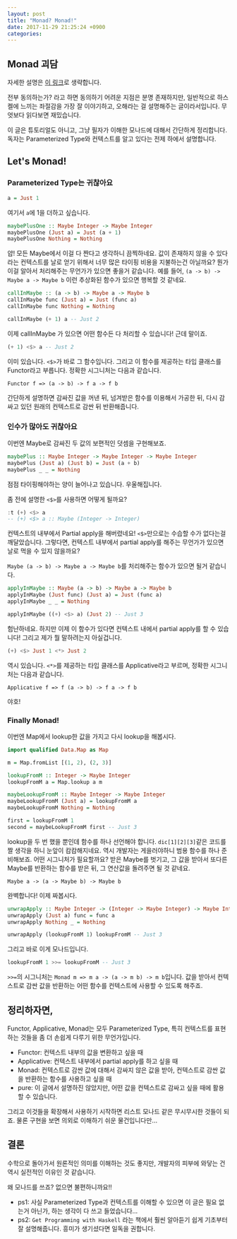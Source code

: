 ```yaml
---
layout: post
title: "Monad? Monad!"
date: 2017-11-29 21:25:24 +0900
categories:
---
```


## Monad 괴담

자세한 설명은 [이 링크](https://e.xtendo.org/haskell/ko/monad_fear/slide)로 생략합니다.

전부 동의하는가? 라고 하면 동의하기 어려운 지점은 분명 존재하지만, 일반적으로 하스켈에 느끼는 좌절감을 가장 잘 이야기하고, 오해라는 걸 설명해주는 글이라서입니다. 무엇보다 읽다보면 재밌습니다.

이 글은 튜토리얼도 아니고, 그냥 필자가 이해한 모나드에 대해서 간단하게 정리합니다.
독자는 Parameterized Type와 컨텍스트를 알고 있다는 전제 하에서 설명합니다.

## Let's Monad!

### Parameterized Type는 귀찮아요

```haskell
a = Just 1
```

여기서 `a`에 1을 더하고 싶습니다.

```haskell
maybePlusOne :: Maybe Integer -> Maybe Integer
maybePlusOne (Just a) = Just (a + 1)
maybePlusOne Nothing = Nothing
```

얍! 모든 Maybe에서 이걸 다 짠다고 생각하니 끔찍하네요.
값이 존재하지 않을 수 있다라는 컨텍스트를 날로 얻기 위해서 너무 많은 타이핑 비용을 지불하는건 아닐까요?
뭔가 이걸 알아서 처리해주는 무언가가 있으면 좋을거 같습니다.
예를 들어, `(a -> b) -> Maybe a -> Maybe b` 이런 추상화된 함수가 있으면 행복할 것 같네요.

```haskell
callInMaybe :: (a -> b) -> Maybe a -> Maybe b
callInMaybe func (Just a) = Just (func a)
callInMaybe func Nothing = Nothing

callInMaybe (+ 1) a -- Just 2
```

이제 callInMaybe 가 있으면 어떤 함수든 다 처리할 수 있습니다! 근데 말이죠.

```haskell
(+ 1) <$> a -- Just 2
```

이미 있습니다. `<$>`가 바로 그 함수입니다. 그리고 이 함수를 제공하는 타입 클래스를 Functor라고 부릅니다. 정확한 시그니처는 다음과 같습니다.

`Functor f => (a -> b) -> f a -> f b`

간단하게 설명하면 감싸진 값을 꺼낸 뒤, 넘겨받은 함수를 이용해서 가공한 뒤, 다시 감싸고 있던 원래의 컨텍스트로 감싼 뒤 반환해줍니다.

### 인수가 많아도 귀찮아요

이번엔 Maybe로 감싸진 두 값의 보편적인 덧셈을 구현해보죠.

```haskell
maybePlus :: Maybe Integer -> Maybe Integer -> Maybe Integer
maybePlus (Just a) (Just b) = Just (a + b)
maybePlus _ _ = Nothing
```

점점 타이핑해야하는 양이 늘어나고 있습니다. 우울해집니다.

좀 전에 설명한 `<$>`를 사용하면 어떻게 될까요?

```haskell
:t (+) <$> a
-- (+) <$> a :: Maybe (Integer -> Integer)
```

컨텍스트의 내부에서 Partial apply을 해버렸네요! `<$>`만으로는 수습할 수가 없다는걸 깨달았습니다.
그렇다면, 컨텍스트 내부에서 partial apply를 해주는 무언가가 있으면 날로 먹을 수 있지 않을까요?

`Maybe (a -> b) -> Maybe a -> Maybe b`를 처리해주는 함수가 있으면 될거 같습니다.

```haskell
applyInMaybe :: Maybe (a -> b) -> Maybe a -> Maybe b
applyInMaybe (Just func) (Just a) = Just (func a)
applyInMaybe _ _ = Nothing

applyInMaybe ((+) <$> a) (Just 2) -- Just 3
```

험난하네요. 하지만 이제 이 함수가 있다면 컨텍스트 내에서 partial apply를 할 수 있습니다! 그리고 제가 뭘 말하려는지 아실겁니다.

```haskell
(+) <$> Just 1 <*> Just 2
```

역시 있습니다. `<*>`를 제공하는 타입 클래스를 Applicative라고 부르며, 정확한 시그니처는 다음과 같습니다.

`Applicative f => f (a -> b) -> f a -> f b`

야호!

### Finally Monad!

이번엔 Map에서 lookup한 값을 가지고 다시 lookup을 해봅시다.

```haskell
import qualified Data.Map as Map

m = Map.fromList [(1, 2), (2, 3)]

lookupFromM :: Integer -> Maybe Integer
lookupFromM a = Map.lookup a m

maybeLookupFromM :: Maybe Integer -> Maybe Integer
maybeLookupFromM (Just a) = lookupFromM a
maybeLookupFromM Nothing = Nothing

first = lookupFromM 1
second = maybeLookupFromM first -- Just 3
```

lookup을 두 번 했을 뿐인데 함수를 하나 선언해야 합니다. `dic[1][2][3]`같은 코드를 짤 생각을 하니 눈앞이 캄캄해지네요. 역시 개발자는 게을러야하니 범용 함수를 하나 준비해보죠. 어떤 시그니처가 필요할까요? 받은 Maybe를 벗기고, 그 값을 받아서 또다른 Maybe를 반환하는 함수를 받은 뒤, 그 연산값을 돌려주면 될 것 같네요.

`Maybe a -> (a -> Maybe b) -> Maybe b`

완벽합니다! 이제 짜봅시다.

```haskell
unwrapApply :: Maybe Integer -> (Integer -> Maybe Integer) -> Maybe Integer
unwrapApply (Just a) func = func a
unwrapApply Nothing _ = Nothing

unwrapApply (lookupFromM 1) lookupFromM -- Just 3
```

그리고 바로 이게 모나드입니다.

```haskell
lookupFromM 1 >>= lookupFromM -- Just 3
```

`>>=`의 시그니처는 `Monad m => m a -> (a -> m b) -> m b`입니다.
값을 받아서 컨텍스트로 감싼 값을 반환하는 어떤 함수를 컨텍스트에 사용할 수 있도록 해주죠.

## 정리하자면,

Functor, Applicative, Monad는 모두 Parameterized Type, 특히 컨텍스트를 표현하는 것들을 좀 더 손쉽게 다루기 위한 무언가입니다.

- Functor: 컨텍스트 내부의 값을 변환하고 싶을 때
- Applicative: 컨텍스트 내부에서 partial apply를 하고 싶을 때
- Monad: 컨텍스트로 감싼 값에 대해서 감싸지 않은 값을 받아, 컨텍스트로 감싼 값을 반환하는 함수를 사용하고 싶을 때
- pure: 이 글에서 설명하진 않았지만, 어떤 값을 컨텍스트로 감싸고 싶을 때에 활용할 수 있습니다.

그리고 이것들을 확장해서 사용하기 시작하면 리스트 모나드 같은 무시무시한 것들이 되죠. 물론 구현을 보면 의외로 이해하기 쉬운 물건입니다만...

## 결론

수학으로 돌아가서 원론적인 의미를 이해하는 것도 좋지만, 개발자의 피부에 와닿는 건 역시 실전적인 이유인 것 같습니다.

왜 모나드를 쓰죠? 없으면 불편하니까요!!

- ps1: 사실 Parameterized Type과 컨텍스트를 이해할 수 있으면 이 글은 필요 없는거 아닌가, 하는 생각이 다 쓰고 들었습니다...
- ps2: `Get Programming with Haskell` 라는 책에서 훨씬 알아듣기 쉽게 기초부터 잘 설명해줍니다. 흥미가 생기셨다면 일독을 권합니다.
